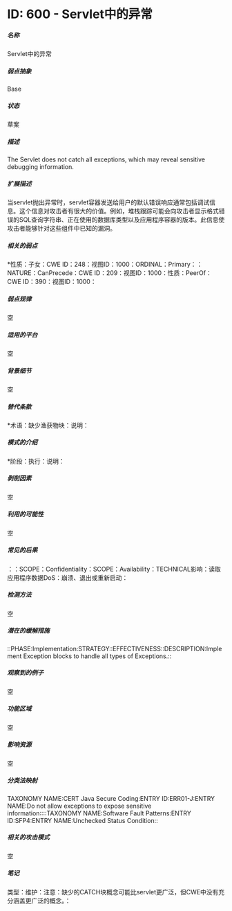# ID: 600 - Servlet中的异常
<h5>名称</h5>Servlet中的异常
<h5>弱点抽象</h5>Base
<h5>状态</h5>草案
<h5>描述</h5>The Servlet does not catch all exceptions, which may reveal sensitive debugging information.
<h5>扩展描述</h5>当servlet抛出异常时，servlet容器发送给用户的默认错误响应通常包括调试信息。这个信息对攻击者有很大的价值。例如，堆栈跟踪可能会向攻击者显示格式错误的SQL查询字符串、正在使用的数据库类型以及应用程序容器的版本。此信息使攻击者能够针对这些组件中已知的漏洞。
<h5>相关的弱点</h5>*性质：子女：CWE ID：248：视图ID：1000：ORDINAL：Primary：：NATURE：CanPrecede：CWE ID：209：视图ID：1000：性质：PeerOf：CWE ID：390：视图ID：1000：
<h5>弱点规律</h5>空
<h5>适用的平台</h5>空
<h5>背景细节</h5>空
<h5>替代条款</h5>*术语：缺少渔获物块：说明：
<h5>模式的介绍</h5>*阶段：执行：说明：
<h5>剥削因素</h5>空
<h5>利用的可能性</h5>空
<h5>常见的后果</h5>：：SCOPE：Confidentiality：SCOPE：Availability：TECHNICAL影响：读取应用程序数据DoS：崩溃、退出或重新启动：
<h5>检测方法</h5>空
<h5>潜在的缓解措施</h5>::PHASE:Implementation:STRATEGY::EFFECTIVENESS::DESCRIPTION:Implement Exception blocks to handle all types of Exceptions.::
<h5>观察到的例子</h5>空
<h5>功能区域</h5>空
<h5>影响资源</h5>空
<h5>分类法映射</h5>TAXONOMY NAME:CERT Java Secure Coding:ENTRY ID:ERR01-J:ENTRY NAME:Do not allow exceptions to expose sensitive information::::TAXONOMY NAME:Software Fault Patterns:ENTRY ID:SFP4:ENTRY NAME:Unchecked Status Condition::
<h5>相关的攻击模式</h5>空
<h5>笔记</h5>类型：维护：注意：缺少的CATCH块概念可能比servlet更广泛，但CWE中没有充分涵盖更广泛的概念。：

